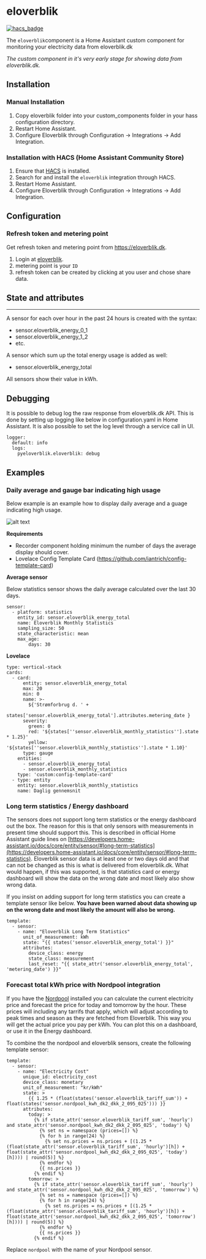 # eloverblik

[![hacs_badge](https://img.shields.io/badge/HACS-Default-orange.svg)](https://github.com/hacs/integration)

The `eloverblik`component is a Home Assistant custom component for monitoring your electricity data from eloverblik.dk

*The custom component in it's very early stage for showing data from eloverblik.dk.*

## Installation

### Manual Installation

  1. Copy eloverblik folder into your custom_components folder in your hass configuration directory.
  2. Restart Home Assistant.
  3. Configure Eloverblik through Configuration -> Integrations -> Add Integration.

### Installation with HACS (Home Assistant Community Store)

  1. Ensure that [HACS](https://hacs.xyz/) is installed.
  2. Search for and install the `eloverblik` integration through HACS.
  3. Restart Home Assistant. 
  4. Configure Eloverblik through Configuration -> Integrations -> Add Integration.


## Configuration

### Refresh token and metering point

Get refresh token and metering point from https://eloverblik.dk.

  1. Login at [eloverblik](https://eloverblik.dk).
  2. metering point is your `ID`
  3. refresh token can be created by clicking at you user and chose share data.

## State and attributes
---
A sensor for each over hour in the past 24 hours is created with the syntax:
 * sensor.eloverblik_energy_0_1
 * sensor.eloverblik_energy_1_2
 * etc.

A sensor which sum up the total energy usage is added as well:
 * sensor.eloverblik_energy_total

All sensors show their value in kWh.

## Debugging
It is possible to debug log the raw response from eloverblik.dk API. This is done by setting up logging like below in configuration.yaml in Home Assistant. It is also possible to set the log level through a service call in UI.  
```
logger: 
  default: info
  logs: 
    pyeloverblik.eloverblik: debug
```

## Examples

### Daily average and gauge bar indicating high usage
Below example is an example how to display daily average and a guage indicating high usage. 

![alt text](images/example1.png "Gauge Example")


**Requirements**

* Recorder component holding minimum the number of days the average display should cover.
* Lovelace Config Template Card (https://github.com/iantrich/config-template-card)

**Average sensor**

Below statistics sensor shows the daily average calculated over the last 30 days. 
```
sensor:
  - platform: statistics
    entity_id: sensor.eloverblik_energy_total
    name: Eloverblik Monthly Statistics
    sampling_size: 50
    state_characteristic: mean
    max_age:
        days: 30

```

**Lovelace**

```
type: vertical-stack
cards:
  - card:
      entity: sensor.eloverblik_energy_total
      max: 20
      min: 0
      name: >-
        ${'Strømforbrug d. ' +
        states['sensor.eloverblik_energy_total'].attributes.metering_date }
      severity:
        green: 0
        red: '${states[''sensor.eloverblik_monthly_statistics''].state * 1.25}'
        yellow: '${states[''sensor.eloverblik_monthly_statistics''].state * 1.10}'
      type: gauge
    entities:
      - sensor.eloverblik_energy_total
      - sensor.eloverblik_monthly_statistics
    type: 'custom:config-template-card'
  - type: entity
    entity: sensor.eloverblik_monthly_statistics
    name: Daglig gennemsnit

```

### Long term statistics / Energy dashboard

The sensors does not support long term statistics or the energy dashboard out the box. The reason for this is that only sensors with measurements in present time should support this. This is described in official Home Assistant guide lines on [https://developers.home-assistant.io/docs/core/entity/sensor/#long-term-statistics](https://developers.home-assistant.io/docs/core/entity/sensor/#long-term-statistics).  Eloverblik sensor data is at least one or two days old and that can not be changed as this is what is delivered from eloverblik.dk. What would happen, if this was supported, is that statistics card or energy dashboard will show the data on the wrong date and most likely also show wrong data.

If you insist on adding support for long term statistics you can create a template sensor like below. **You have been warned about data showing up on the wrong date and most likely the amount will also be wrong.**
```
template: 
  - sensor: 
    - name: "Eloverblik Long Term Statistics"
      unit_of_measurement: kWh
      state: "{{ states('sensor.eloverblik_energy_total') }}"
      attributes: 
        device_class: energy
        state_class: measurement
        last_reset: "{{ state_attr('sensor.eloverblik_energy_total', 'metering_date') }}"
```

### Forecast total kWh price with Nordpool integration

If you have the [Nordpool](https://github.com/custom-components/nordpool) installed you can calculate the current electricity price and forecast the price for today and tomorrow by the hour. These prices will including any tarrifs that apply, which will adjust according to peak times and season as they are fetched from Eloverblik. This way you will get the actual price you pay per kWh. You can plot this on a dashboard, or use it in the Energy dashboard.

To combine the the nordpool and eloverblik sensors, create the following template sensor:

```
template:
  - sensor:
    - name: "Electricity Cost"
      unique_id: electricity_cost
      device_class: monetary
      unit_of_measurement: "kr/kWh"
      state: >
        {{ 1.25 * (float(states('sensor.eloverblik_tariff_sum')) + float(states('sensor.nordpool_kwh_dk2_dkk_2_095_025'))) }}
      attributes:
        today: >
          {% if state_attr('sensor.eloverblik_tariff_sum', 'hourly') and state_attr('sensor.nordpool_kwh_dk2_dkk_2_095_025', 'today') %}
            {% set ns = namespace (prices=[]) %}
            {% for h in range(24) %}
              {% set ns.prices = ns.prices + [(1.25 * (float(state_attr('sensor.eloverblik_tariff_sum', 'hourly')[h]) + float(state_attr('sensor.nordpool_kwh_dk2_dkk_2_095_025', 'today')[h]))) | round(5)] %}
            {% endfor %}
            {{ ns.prices }}
          {% endif %}
        tomorrow: >
          {% if state_attr('sensor.eloverblik_tariff_sum', 'hourly') and state_attr('sensor.nordpool_kwh_dk2_dkk_2_095_025', 'tomorrow') %}
            {% set ns = namespace (prices=[]) %}
            {% for h in range(24) %}
              {% set ns.prices = ns.prices + [(1.25 * (float(state_attr('sensor.eloverblik_tariff_sum', 'hourly')[h]) + float(state_attr('sensor.nordpool_kwh_dk2_dkk_2_095_025', 'tomorrow')[h]))) | round(5)] %}
            {% endfor %}
            {{ ns.prices }}
          {% endif %}
```

Replace `nordpool` with the name of your Nordpool sensor.

